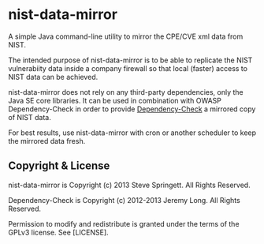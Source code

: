 nist-data-mirror
================

A simple Java command-line utility to mirror the CPE/CVE xml data from NIST.

The intended purpose of nist-data-mirror is to be able to replicate the NIST vulnerabiity data 
inside a company firewall so that local (faster) access to NIST data can be achieved.

nist-data-mirror does not rely on any third-party dependencies, only the Java SE core libraries. 
It can be used in combination with OWASP Dependency-Check in order to provide [Dependency-Check] 
a mirrored copy of NIST data.

For best results, use nist-data-mirror with cron or another scheduler to keep the mirrored data fresh.

Copyright & License
-------------------

nist-data-mirror is Copyright (c) 2013 Steve Springett. All Rights Reserved.

Dependency-Check is Copyright (c) 2012-2013 Jeremy Long. All Rights Reserved.

Permission to modify and redistribute is granted under the terms of the GPLv3 license. See [LICENSE].

  [Dependency-Check]: https://www.owasp.org/index.php/OWASP_Dependency_Check

